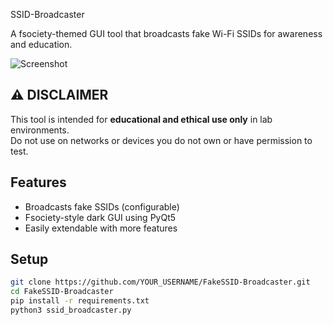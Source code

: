 SSID-Broadcaster

A fsociety-themed GUI tool that broadcasts fake Wi-Fi SSIDs for awareness and education.

![Screenshot](assets/fsociety_bg.jpg)

## ⚠️ DISCLAIMER

This tool is intended for **educational and ethical use only** in lab environments.  
Do not use on networks or devices you do not own or have permission to test.

## Features
- Broadcasts fake SSIDs (configurable)
- Fsociety-style dark GUI using PyQt5
- Easily extendable with more features

## Setup

```bash
git clone https://github.com/YOUR_USERNAME/FakeSSID-Broadcaster.git
cd FakeSSID-Broadcaster
pip install -r requirements.txt
python3 ssid_broadcaster.py
